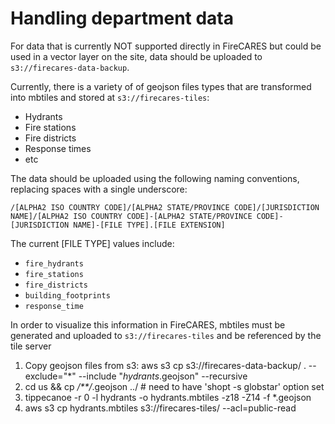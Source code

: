 # Handling department data

For data that is currently NOT supported directly in FireCARES but could be used in a vector layer on the site, data should be uploaded to `s3://firecares-data-backup`.

Currently, there is a variety of of geojson files types that are transformed into mbtiles and stored at `s3://firecares-tiles`:

- Hydrants
- Fire stations
- Fire districts
- Response times
- etc

The data should be uploaded using the following naming conventions, replacing spaces with a single underscore:

```
/[ALPHA2 ISO COUNTRY CODE]/[ALPHA2 STATE/PROVINCE CODE]/[JURISDICTION NAME]/[ALPHA2 ISO COUNTRY CODE]-[ALPHA2 STATE/PROVINCE CODE]-[JURISDICTION NAME]-[FILE TYPE].[FILE EXTENSION]
```

The current [FILE TYPE] values include:

- `fire_hydrants`
- `fire_stations`
- `fire_districts`
- `building_footprints`
- `response_time`

In order to visualize this information in FireCARES, mbtiles must be generated and uploaded to `s3://firecares-tiles` and be referenced by the tile server

1. Copy geojson files from s3: aws s3 cp s3://firecares-data-backup/ . --exclude="*" --include "*hydrants*.geojson"  --recursive
2. cd us && cp */**/*.geojson ../  # need to have 'shopt -s globstar' option set
3. tippecanoe -r 0 -l hydrants -o hydrants.mbtiles -z18 -Z14 -f *.geojson
4. aws s3 cp hydrants.mbtiles s3://firecares-tiles/ --acl=public-read
